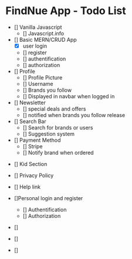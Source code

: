 # FindNue App - Todo List

- [] Vanilla Javascript
  - [] Javascript.info
- [] Basic MERN/CRUD App
  - [x] user login
  - [] register
  - [] authentification
  - [] authorization
- [] Profile
  - [] Profile Picture
  - [] Username
  - [] Brands you follow
  - [] Displayed in navbar when logged in
- [] Newsletter
  - [] special deals and offers
  - [] notified when brands you follow release
- [] Search Bar
  - [] Search for brands or users
  - [] Suggestion system
- [] Payment Method
  - [] Stripe
  - [] Notify brand when ordered

* [] Kid Section

* [] Privacy Policy

* [] Help link

* []Personal login and register

  - [] Authentification
  - [] Authorization

* []
* []
* []
